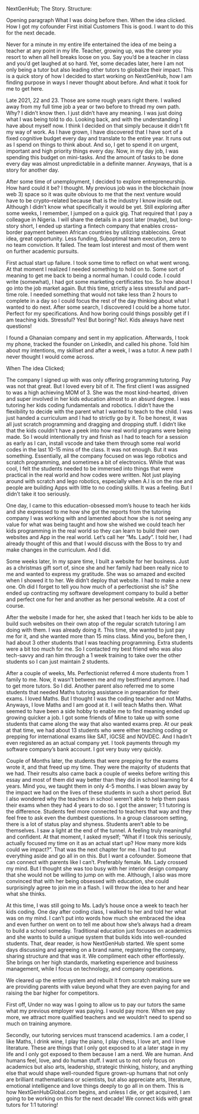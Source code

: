  NextGenHub; The Story. 
Structure:

Opening paragraph
What I was doing before then. 
When the idea clicked. 
How I got my cofounder
First initial Customers
This is good. 
I want to do this for the next decade. 


Never for a minute in my entire life entertained the idea of me being a teacher at any point in my life. Teacher, growing up, was the career you resort to when all hell breaks loose on you. Say you’d be a teacher in class and you’d get laughed at so hard. Yet, some decades later, here I am not only being a tutor but also leading other tutors to globalize their impact. This is a quick story of how I decided to start working on NextGenHub, how I am finding purpose in ways I never thought about before. And what it took for me to get here. 


Late 2021, 22 and 23. Those are some rough years right there. I walked away from my full time job a year or two before to thread my own path.  Why? I didn’t know then. I just didn’t have any meaning. I was just doing what I was being told to do. Looking back, and with the understanding I have about myself now.  I think I decided on that simply because it didn’t fit my way of work. As I have grown, I have discovered that I have sort of a fixed cognitive budget every day and translate to the entire year. It runs out as I spend on things to think about. And so, I get to spend it on urgent, important and high priority things every day. Now, in my day job, I was spending this budget on mini-tasks. And the amount of tasks to be done every day was almost unpredictable in a definite manner. Anyways, that is a story for another day.  

After some time of unemployment, I decided to explore entrepreneurship. How hard could it be? I thought. My previous job was in the blockchain (now web 3) space so it was quite obvious to me that the next venture would have to be crypto–related because that is the industry I know inside out. Although I didn’t know what specifically it would be yet. Still exploring after some weeks, I remember, I jumped on a quick gig. That required that I pay a colleague in Nigeria. I will share the details in a post later (maybe), but long-story short, I ended up starting a fintech company that enables cross-border payment between African countries by utilizing stablecoins. Great idea, great opportunity. Less funding, Suboptimal team execution, zero to no team conviction. It failed. The team lost interest and most of them went on further academic pursuits. 

First actual start up failure. I took some time to reflect on what went wrong.   At that moment I realized I needed something to hold on to. Some sort of meaning to get me back to being a normal human. I could code. I could write (somewhat), I had got some marketing certificates too. So how about I go into the job market again. But this time, strictly a less stressful and part–time role. I needed something that would not take less than 2 hours to complete in a day so I could focus the rest of the day thinking about what I wanted to do next.  After some search, I discovered I could be a home tutor. Perfect for my specifications. And how boring could things possibly get if I am teaching kids. Stressful? Yes! But boring? No!. Kids always have next questions!

I found a Ghanaian company and sent in my application. Afterwards, I took my phone, tracked the founder on  LinkedIn, and called his phone. Told him about my intentions, my skillset and after a week, I was a tutor. A new path I never thought I would come across. 



When The idea Clicked;

The company I signed up with was only offering programming tutoring. Pay was not that great. But I loved every bit of it. The first client I was assigned to was a high achieving MOM of 3. She was the most kind-hearted, driven and super involved in her kids education almost to an absurd degree. I was tutoring her kids coding fundamentals and robotics. I didn’t have the flexibility to decide with the parent what I wanted to teach to the child. I was just handed a curriculum and I had to strictly go by it. To be honest, it was all just scratch programming and dragging and dropping stuff. I didn’t like that the kids couldn’t have a peek into how real world programs were being made.  So I would intentionally try and finish as I had to teach for a session as early as I can, install vscode and take them through some real world codes in the last 10-15 mins of the class.   It was not enough. But it was something. Essentially, all the company focused on was lego robotics and scratch programming, and sometimes a bit of electronics. While that was cool, I felt the students needed to be immersed into things that were practical in the real world and how codes were written. Not just playing around with scratch and lego robotics, especially when A.I is on the rise and people are building Apps with little to no coding skillls.  It was a feeling. But I didn’t take it too seriously. 


One day, I came to this education-obsessed mom’s house to teach her kids and she expressed to me how she got the reports from the tutoring company I was working with and lamented about how she is not seeing any value for what was being taught and how she wished we could teach her kids programming in the real world so they can learn to build their own websites and App in the real world.  Let’s call her “Ms. Lady”. I told her, I had already thought of this and that I would discuss with the Boss to try and make changes in the curriculum. And I did. 

 Some weeks later, In my spare time, I built a website for her business. Just as a christmas gift sort of, since she and her family had been really nice to me and wanted to express my gratitude.  She was so amazed and excited when I showed it to her. We didn’t deploy that website. I had to make a new one. Oh did I forget to tell you how much of a perfectionist she is? She ended up contracting my software development company to build a better and perfect one for her and another as her personal website. At a cost of course.  

After the website I made for her, she asked that I teach her kids to be able to build such websites on their own atop of the regular scratch tutoring I am doing with them. I was already doing it. This time, she wanted to just pay me for it, and she wanted more than 15 mins class. Mind you, before then, I had about 3 other students that I was teaching programming.  Extra students were a bit too much for me. So I contacted my best friend who was also tech-savvy and ran him through a 1 week training to take over the other students so I can just maintain 2 students.   


After a couple of weeks, Ms. Perfectionist referred 4 more students from 1 family to me. Now, it wasn’t between me and my bestfriend anymore. I had to get more tutors. So I did.  Another parent also referred me to some students that needed Maths tutoring assistance in preparation for their exams.  I loved Maths. But I thought I was the coding teacher and not Maths. Anyways, I love Maths and I am good at it. I will teach Maths then. What seemed to have been a side hobby to enable me to find meaning ended up growing quicker a job. I got some friends of Mine to take up with some students that came along the way that also wanted exams prep. At our peak at that time, we had about 13 students who were either teaching  coding or prepping for international exams like SAT, IGCSE and NOVDEC. And I hadn’t even registered as an actual company yet. I took payments through my software company’s bank account.  I got very busy very quickly. 

Couple of Months later, the students that were prepping for the exams wrote it, and that freed up my time. They were the majority of students that we had. Their results also came back a couple of weeks before writing this essay and most of them did way better than they did in school learning for 4 years. Mind you, we  taught them in only 4-5 months. I was blown away by the impact we had on the lives of these students in such a short period. But I also wondered why the teachers in school weren’t able to help them pass their exams when they had 4 years to do so. I got the answer; 1:1 tutoring is the difference. Students feel more connected to teachers that way and they feel free to ask even the dumbest questions. In a group classroom setting, there is a lot of status play and shyness. Students aren’t able to be themselves. I saw a light at the end of the tunnel. A feeling truly meaningful and confident. At that moment, I asked myself; “What if I took this seriously, actually focused my time on it as an actual start up? How many more kids could we impact?”.  That was the next chapter for me. I had to put everything aside and go all in on this. But I want a cofounder. Someone that can connect with parents like I can’t. Preferably female. Ms. Lady crossed my mind. But I thought she was too busy with her interior design company that she would not be willing to jump on with me. Although, I also was more convinced that with her being obsessed with education, she could surprisingly agree to join me in a flash. I will throw the idea to her and hear what she thinks.


At this time, I was still going to Ms. Lady’s house once a week to teach her kids coding. One day after coding class, I walked to her and told her what was on my mind. 
I can’t put into words how much she embraced the idea and even further on went on to tell me about how she’s always had a dream to build a school someday. Traditional education just focuses on academics and she wants to build a unique system that builds kids into well-rounded students.  That, dear reader, is how NextGenHub started.  We spent some days discussing and agreeing on a brand name, registering the company, sharing structure and that was it. We compliment each other effortlessly. She brings on her high standards, marketing experience and business management, while I focus on technology, and company operations. 

We cleared up the entire system and rebuilt it from scratch making sure we are providing parents with value beyond what they are even paying for and raising the bar higher for competitors. 

First off, Under no way was I going to allow us to pay our tutors the same what my previous employer was paying. I would pay more. When we pay more, we attract more qualified teachers and we wouldn’t need to spend so much on training anymore. 

Secondly, our tutoring services must transcend academics. I am a coder, I like Maths, I drink wine, I play the piano, I play chess, I love art, and I love literature.  These are things that I only got exposed to at a later stage in my life and I only got exposed to them because I am a nerd.  We are human. And humans feel, love, and do human stuff. I want us to not only focus on academics but also arts, leadership, strategic thinking, history, and anything else that would shape well-rounded figure grown-up humans that not only are brilliant mathematicians or scientists, but also appreciate arts, literature, emotional intelligence and love things deeply to go all in on them.  This is how NextGenHubGlobal.com begins, and unless I die, or get acquired, I am going to be working on this for the next decade! We connect kids with great tutors for 1:1 tutoring!
